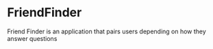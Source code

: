# FriendFinder
Friend Finder is an application that pairs users depending on how they answer questions
